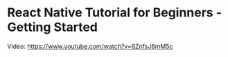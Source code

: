 # React Native Tutorial for Beginners - Getting Started
Video: https://www.youtube.com/watch?v=6ZnfsJ6mM5c
